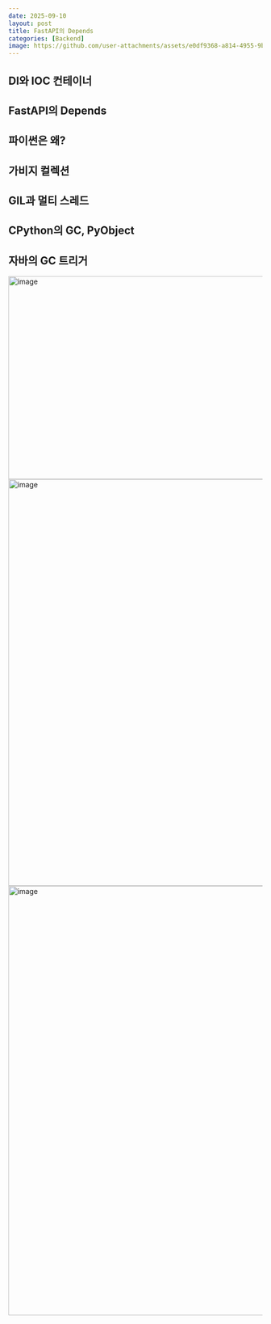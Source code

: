 ```yaml
---
date: 2025-09-10
layout: post
title: FastAPI의 Depends
categories: [Backend]
image: https://github.com/user-attachments/assets/e0df9368-a814-4955-9b8a-695b5c781a14
---
```


## DI와 IOC 컨테이너

## FastAPI의 Depends

## 파이썬은 왜?

## 가비지 컬렉션

## GIL과 멀티 스레드

## CPython의 GC, PyObject

## 자바의 GC 트리거

<img width="788" height="402" alt="image" src="https://github.com/user-attachments/assets/f73cfca5-a8c4-44c3-93a7-4da1510e70b4" />

<img width="1593" height="805" alt="image" src="https://github.com/user-attachments/assets/b57f2861-cb8f-4418-b8b8-ff2c15d5d298" />

<img width="1598" height="850" alt="image" src="https://github.com/user-attachments/assets/b995f5c3-e6e6-40c0-8b47-87d481d8985a" />
